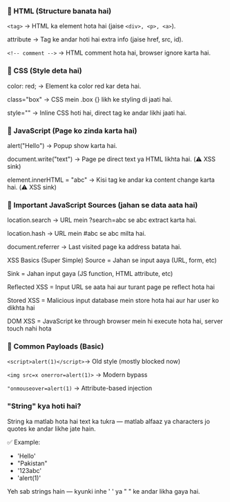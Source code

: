 ### 🔸 HTML (Structure banata hai)
```<tag>``` → HTML ka element hota hai (jaise ```<div>, <p>, <a>```).

attribute → Tag ke andar hoti hai extra info (jaise href, src, id).

```<!-- comment -->``` → HTML comment hota hai, browser ignore karta hai.

### 🔸 CSS (Style deta hai)
color: red; → Element ka color red kar deta hai.

class="box" → CSS mein .box {} likh ke styling di jaati hai.

style="" → Inline CSS hoti hai, direct tag ke andar likhi jaati hai.

### 🔸 JavaScript (Page ko zinda karta hai)
alert("Hello") → Popup show karta hai.

document.write("text") → Page pe direct text ya HTML likhta hai. (⚠️ XSS sink)

element.innerHTML = "abc" → Kisi tag ke andar ka content change karta hai. (⚠️ XSS sink)

### 🔸 Important JavaScript Sources (jahan se data aata hai)
location.search → URL mein ?search=abc se abc extract karta hai.

location.hash → URL mein #abc se abc milta hai.

document.referrer → Last visited page ka address batata hai.

XSS Basics (Super Simple)
Source = Jahan se input aaya (URL, form, etc)

Sink = Jahan input gaya (JS function, HTML attribute, etc)

Reflected XSS = Input URL se aata hai aur turant page pe reflect hota hai

Stored XSS = Malicious input database mein store hota hai aur har user ko dikhta hai

DOM XSS = JavaScript ke through browser mein hi execute hota hai, server touch nahi hota

### 🔸 Common Payloads (Basic)
```<script>alert(1)</script>```→ Old style (mostly blocked now)

```<img src=x onerror=alert(1)>``` → Modern bypass

```"onmouseover=alert(1)``` → Attribute-based injection

### "String" kya hoti hai?
String ka matlab hota hai text ka tukra — matlab alfaaz ya characters jo quotes ke andar likhe jate hain.

✅ Example:
- 'Hello'
- "Pakistan"
- '123abc'
- 'alert(1)'

Yeh sab strings hain — kyunki inhe ' ' ya " " ke andar likha gaya hai.



